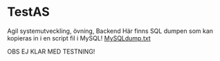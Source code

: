 # TestAS
Agil systemutveckling, övning, Backend
Här finns SQL dumpen som kan kopieras in i en script fil i MySQL!
[MySQLdump.txt](https://github.com/BryanABM/TestAS/files/8522024/MySQLdump.txt)

OBS EJ KLAR MED TESTNING!
